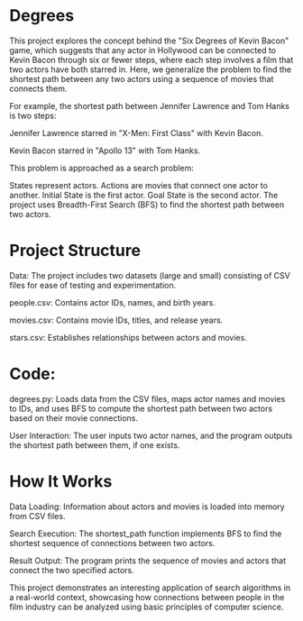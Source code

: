 # Degrees
This project explores the concept behind the "Six Degrees of Kevin Bacon" game, which suggests that any actor in Hollywood can be connected to Kevin Bacon through six or fewer steps, where each step involves a film that two actors have both starred in. Here, we generalize the problem to find the shortest path between any two actors using a sequence of movies that connects them.

For example, the shortest path between Jennifer Lawrence and Tom Hanks is two steps:

Jennifer Lawrence starred in "X-Men: First Class" with Kevin Bacon.

Kevin Bacon starred in "Apollo 13" with Tom Hanks.

This problem is approached as a search problem:

States represent actors.
Actions are movies that connect one actor to another.
Initial State is the first actor.
Goal State is the second actor.
The project uses Breadth-First Search (BFS) to find the shortest path between two actors.

# Project Structure

Data: The project includes two datasets (large and small) consisting of CSV files for ease of testing and experimentation.

people.csv: Contains actor IDs, names, and birth years.

movies.csv: Contains movie IDs, titles, and release years.

stars.csv: Establishes relationships between actors and movies.

# Code:

degrees.py: Loads data from the CSV files, maps actor names and movies to IDs, and uses BFS to compute the shortest path between two actors based on their movie connections.

User Interaction: The user inputs two actor names, and the program outputs the shortest path between them, if one exists.

# How It Works

Data Loading: Information about actors and movies is loaded into memory from CSV files.

Search Execution: The shortest_path function implements BFS to find the shortest sequence of connections between two actors.

Result Output: The program prints the sequence of movies and actors that connect the two specified actors.

This project demonstrates an interesting application of search algorithms in a real-world context, showcasing how connections between people in the film industry can be analyzed using basic principles of computer science.
